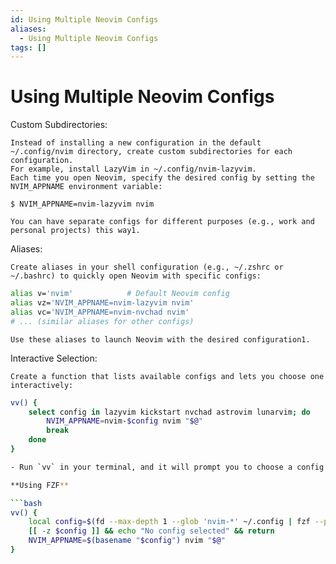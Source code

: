 ```yaml
---
id: Using Multiple Neovim Configs
aliases:
  - Using Multiple Neovim Configs
tags: []
---
```


# Using Multiple Neovim Configs

Custom Subdirectories:

    Instead of installing a new configuration in the default ~/.config/nvim directory, create custom subdirectories for each configuration.
    For example, install LazyVim in ~/.config/nvim-lazyvim.
    Each time you open Neovim, specify the desired config by setting the NVIM_APPNAME environment variable:

    $ NVIM_APPNAME=nvim-lazyvim nvim

    You can have separate configs for different purposes (e.g., work and personal projects) this way1.

Aliases:

    Create aliases in your shell configuration (e.g., ~/.zshrc or ~/.bashrc) to quickly open Neovim with specific configs:

```bash
alias v='nvim'            # Default Neovim config
alias vz='NVIM_APPNAME=nvim-lazyvim nvim'
alias vc='NVIM_APPNAME=nvim-nvchad nvim'
# ... (similar aliases for other configs)
`````

    Use these aliases to launch Neovim with the desired configuration1.

Interactive Selection:

    Create a function that lists available configs and lets you choose one interactively:

```bash
vv() {
    select config in lazyvim kickstart nvchad astrovim lunarvim; do
        NVIM_APPNAME=nvim-$config nvim "$@"
        break
    done
}

- Run `vv` in your terminal, and it will prompt you to choose a config.

**Using FZF**

```bash
vv() {
    local config=$(fd --max-depth 1 --glob 'nvim-*' ~/.config | fzf --prompt="Neovim Configs > " --height=~50% --layout=reverse --border --exit-0)
    [[ -z $config ]] && echo "No config selected" && return
    NVIM_APPNAME=$(basename "$config") nvim "$@"
}
```

```
